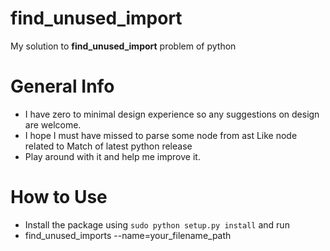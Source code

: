 find_unused_import
==================

My solution to **find_unused_import** problem of python

General Info
============
  - I have zero to minimal design experience so any suggestions on design are welcome.
  - I hope I must have missed to parse some node from ast Like node related to Match of latest python release  
  - Play around with it and help me improve it.
 

How to Use
==========
 - Install the package using `sudo python setup.py install` and run
 - find_unused_imports --name=your_filename_path
